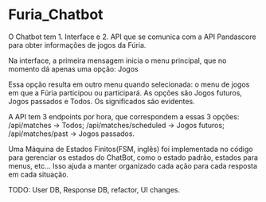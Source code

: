 # Furia_Chatbot

O Chatbot tem 1. Interface e 2. API que se comunica com a API Pandascore para obter informações de jogos da Fúria.

Na interface, a primeira mensagem inicia o menu principal, que no momento dá apenas uma opção: Jogos

Essa opção resulta em outro menu quando selecionada: o menu de jogos em que a Fúria participou ou participará. As opções são Jogos futuros, Jogos passados e Todos. Os significados são evidentes.

A API tem 3 endpoints por hora, que correspondem a essas 3 opções: /api/matches -> Todos; /api/matches/scheduled -> Jogos futuros; /api/matches/past -> Jogos passados.

Uma Máquina de Estados Finitos(FSM, inglês) foi implementada no código para gerenciar os estados do ChatBot, como o estado padrão, estados para menus, etc... Isso ajuda a manter organizado cada ação para cada resposta em cada situação.

TODO: User DB, Response DB, refactor, UI changes.
